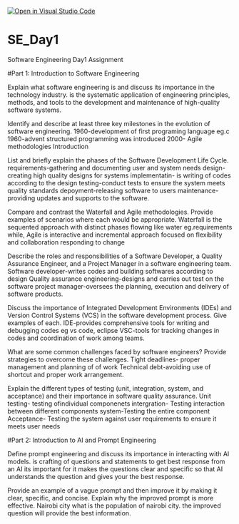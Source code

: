 [![Open in Visual Studio Code](https://classroom.github.com/assets/open-in-vscode-2e0aaae1b6195c2367325f4f02e2d04e9abb55f0b24a779b69b11b9e10269abc.svg)](https://classroom.github.com/online_ide?assignment_repo_id=15575752&assignment_repo_type=AssignmentRepo)
# SE_Day1
Software Engineering Day1 Assignment

#Part 1: Introduction to Software Engineering

Explain what software engineering is and discuss its importance in the technology industry.
is the systematic application 
of engineering principles, methods, and tools to the development and maintenance of 
high-quality software systems.

Identify and describe at least three key milestones in the evolution of software engineering.
1960-development of first programing language eg.c
1960-advent structured programming was introduced
2000- Agile methodologies Introduction 

List and briefly explain the phases of the Software Development Life Cycle.
requirements-gathering and documenting user and system needs
design-creating high quality designs for systems 
implementatin- is writing of codes according to the design 
testing-conduct tests to ensure the system meets quality standards
depoyment-releasing software to users
maintenance- providing updates and supports to the software.

Compare and contrast the Waterfall and Agile methodologies. Provide examples of scenarios where each would be appropriate.
Waterfall is the sequented approach with distinct phases flowing like water eg.requirements while, Agile is interactive and incremental approach focused on flexibility and collaboration responding to change

Describe the roles and responsibilities of a Software Developer, a Quality Assurance Engineer, and a Project Manager in a software engineering team.
Software developer-writes codes and building softwares according to design 
Quality assurance engineering-designs and carries out test on the software
project manager-oversees the planning, execution and delivery of software products.

Discuss the importance of Integrated Development Environments (IDEs) and Version Control Systems (VCS) in the software development process. Give examples of each.
IDE-provides comprehensive tools for writing and debugging codes eg vs code, eclipse
VSC-tools for tracking changes in codes and coordination of work among teams.

What are some common challenges faced by software engineers? Provide strategies to overcome these challenges.
Tight deadlines- proper management and planning of of work
Technical debt-avoiding use of shortcut and proper work arrangement.


Explain the different types of testing (unit, integration, system, and acceptance) and their importance in software quality assurance.
Unit testing- testing ofindividual componenets
intergration- Testing interaction between different components
system-Testing the entire component
Acceptance- Testing the system against user requirements to ensure it meets user needs

#Part 2: Introduction to AI and Prompt Engineering


Define prompt engineering and discuss its importance in interacting with AI models.
is crafting of questions and statements to get best response from an AI 
its important for it makes the questions clear and specific so that AI understands the question and gives your the best response.

Provide an example of a vague prompt and then improve it by making it clear, specific, and concise. Explain why the improved prompt is more effective.
Nairobi city
what is the population of nairobi city.
the improved question will provide the best information.
